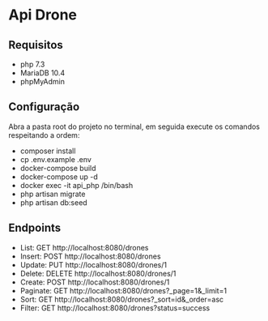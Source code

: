 # Api Drone

## Requisitos
- php 7.3
- MariaDB 10.4
- phpMyAdmin

## Configuração
Abra a pasta root do projeto no terminal, em seguida execute os comandos respeitando a ordem:
- composer install
- cp .env.example .env
- docker-compose build
- docker-compose up -d
- docker exec -it api_php /bin/bash
- php artisan migrate
- php artisan db:seed

## Endpoints
- List: GET http://localhost:8080/drones
- Insert: POST http://localhost:8080/drones
- Update: PUT http://localhost:8080/drones/1
- Delete: DELETE http://localhost:8080/drones/1
- Create: POST http://localhost:8080/drones/1
- Paginate: GET http://localhost:8080/drones?_page=1&_limit=1
- Sort: GET http://localhost:8080/drones?_sort=id&_order=asc
- Filter: GET http://localhost:8080/drones?status=success

